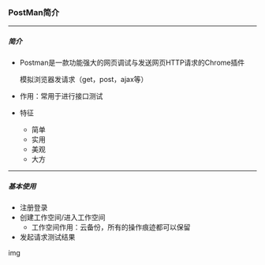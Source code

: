 ### PostMan简介

-----------------

##### 简介

- Postman是一款功能强大的网页调试与发送网页HTTP请求的Chrome插件

  模拟浏览器发请求（get，post，ajax等）

- 作用：常用于进行接口测试

- 特征

  - 简单
  - 实用
  - 美观
  - 大方

-----------------

##### 基本使用

- 注册登录
- 创建工作空间/进入工作空间
  - 工作空间作用：云备份，所有的操作痕迹都可以保留
- 发起请求测试结果

img